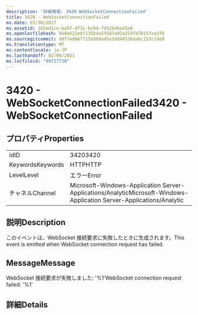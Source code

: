 ```yaml
---
description: '詳細情報: 3420-WebSocketConnectionFailed'
title: 3420 - WebSocketConnectionFailed
ms.date: 03/30/2017
ms.assetid: 1b5ed1ce-ba57-473c-bc64-fd52646ed3a6
ms.openlocfilehash: bb0e622ebf135b4a5f687a92a259fd7815fea2f8
ms.sourcegitcommit: ddf7edb67715a5b9a45e3dd44536dabc153c1de0
ms.translationtype: MT
ms.contentlocale: ja-JP
ms.lasthandoff: 02/06/2021
ms.locfileid: "99727730"
---
```

# <a name="3420---websocketconnectionfailed"></a><span data-ttu-id="f5424-103">3420 - WebSocketConnectionFailed</span><span class="sxs-lookup"><span data-stu-id="f5424-103">3420 - WebSocketConnectionFailed</span></span>

## <a name="properties"></a><span data-ttu-id="f5424-104">プロパティ</span><span class="sxs-lookup"><span data-stu-id="f5424-104">Properties</span></span>  
  
|||  
|-|-|  
|<span data-ttu-id="f5424-105">id</span><span class="sxs-lookup"><span data-stu-id="f5424-105">ID</span></span>|<span data-ttu-id="f5424-106">3420</span><span class="sxs-lookup"><span data-stu-id="f5424-106">3420</span></span>|  
|<span data-ttu-id="f5424-107">Keywords</span><span class="sxs-lookup"><span data-stu-id="f5424-107">Keywords</span></span>|<span data-ttu-id="f5424-108">HTTP</span><span class="sxs-lookup"><span data-stu-id="f5424-108">HTTP</span></span>|  
|<span data-ttu-id="f5424-109">Level</span><span class="sxs-lookup"><span data-stu-id="f5424-109">Level</span></span>|<span data-ttu-id="f5424-110">エラー</span><span class="sxs-lookup"><span data-stu-id="f5424-110">Error</span></span>|  
|<span data-ttu-id="f5424-111">チャネル</span><span class="sxs-lookup"><span data-stu-id="f5424-111">Channel</span></span>|<span data-ttu-id="f5424-112">Microsoft-Windows-Application Server-Applications/Analytic</span><span class="sxs-lookup"><span data-stu-id="f5424-112">Microsoft-Windows-Application Server-Applications/Analytic</span></span>|  
  
## <a name="description"></a><span data-ttu-id="f5424-113">説明</span><span class="sxs-lookup"><span data-stu-id="f5424-113">Description</span></span>  

 <span data-ttu-id="f5424-114">このイベントは、WebSocket 接続要求に失敗したときに生成されます。</span><span class="sxs-lookup"><span data-stu-id="f5424-114">This event is emitted when WebSocket connection request has failed.</span></span>  
  
## <a name="message"></a><span data-ttu-id="f5424-115">Message</span><span class="sxs-lookup"><span data-stu-id="f5424-115">Message</span></span>  

 <span data-ttu-id="f5424-116">WebSocket 接続要求が失敗しました: '%1'</span><span class="sxs-lookup"><span data-stu-id="f5424-116">WebSocket connection request failed: '%1'</span></span>  
  
## <a name="details"></a><span data-ttu-id="f5424-117">詳細</span><span class="sxs-lookup"><span data-stu-id="f5424-117">Details</span></span>
